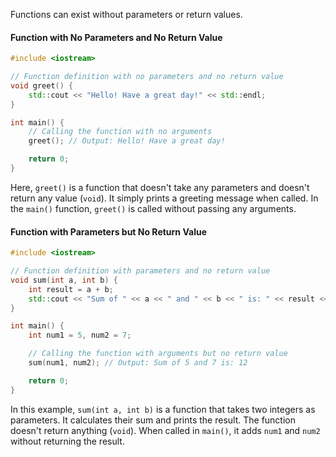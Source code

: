 [//]:# (### Programming Functions with No Parameters or No Return Values)

Functions can exist without parameters or return values.

#### Function with No Parameters and No Return Value

```cpp
#include <iostream>

// Function definition with no parameters and no return value
void greet() {
    std::cout << "Hello! Have a great day!" << std::endl;
}

int main() {
    // Calling the function with no arguments
    greet(); // Output: Hello! Have a great day!

    return 0;
}
```

Here, `greet()` is a function that doesn't take any parameters and doesn't return any value (`void`). It simply prints a greeting message when called. In the `main()` function, `greet()` is called without passing any arguments.

#### Function with Parameters but No Return Value

```cpp
#include <iostream>

// Function definition with parameters and no return value
void sum(int a, int b) {
    int result = a + b;
    std::cout << "Sum of " << a << " and " << b << " is: " << result << std::endl;
}

int main() {
    int num1 = 5, num2 = 7;

    // Calling the function with arguments but no return value
    sum(num1, num2); // Output: Sum of 5 and 7 is: 12

    return 0;
}
```

In this example, `sum(int a, int b)` is a function that takes two integers as parameters. It calculates their sum and prints the result. The function doesn't return anything (`void`). When called in `main()`, it adds `num1` and `num2` without returning the result.
